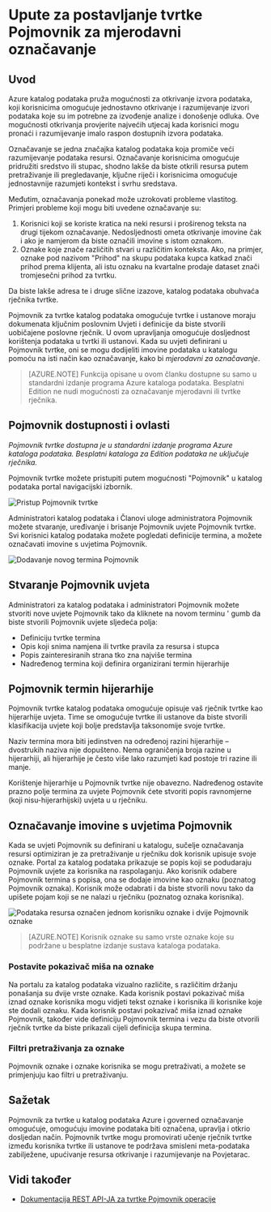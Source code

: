 <properties
    pageTitle="Upute za postavljanje tvrtke Pojmovnik za mjerodavni označavanje | Microsoft Azure"
    description="S uputama članak isticanje Pojmovnik tvrtke Azure u katalogu podataka dodatka za definiranje i korištenje uobičajenih rječnik tvrtke oznaku registrirane imovine podataka."
    services="data-catalog"
    documentationCenter=""
    authors="steelanddata"
    manager="NA"
    editor=""
    tags=""/>
<tags
    ms.service="data-catalog"
    ms.devlang="NA"
    ms.topic="article"
    ms.tgt_pltfrm="NA"
    ms.workload="data-catalog"
    ms.date="09/21/2016"
    ms.author="maroche"/>

# <a name="how-to-set-up-the-business-glossary-for-governed-tagging"></a>Upute za postavljanje tvrtke Pojmovnik za mjerodavni označavanje

## <a name="introduction"></a>Uvod

Azure katalog podataka pruža mogućnosti za otkrivanje izvora podataka, koji korisnicima omogućuje jednostavno otkrivanje i razumijevanje izvori podataka koje su im potrebne za izvođenje analize i donošenje odluka. Ove mogućnosti otkrivanja provjerite najvećih utjecaj kada korisnici mogu pronaći i razumijevanje imalo raspon dostupnih izvora podataka.

Označavanje se jedna značajka katalog podataka koja promiče veći razumijevanje podataka resursi. Označavanje korisnicima omogućuje pridružiti sredstvo ili stupac, shodno lakše da biste otkrili resursa putem pretraživanje ili pregledavanje, ključne riječi i korisnicima omogućuje jednostavnije razumjeti kontekst i svrhu sredstava.

Međutim, označavanja ponekad može uzrokovati probleme vlastitog. Primjeri probleme koji mogu biti uvedene označavanje su:

1.  Korisnici koji se koriste kratica na neki resursi i proširenog teksta na drugi tijekom označavanje. Nedosljednosti ometa otkrivanje imovine čak i ako je namjerom da biste označili imovine s istom oznakom.
2.  Oznake koje znače različitih stvari u različitim konteksta. Ako, na primjer, oznake pod nazivom "Prihod" na skupu podataka kupca katkad znači prihod prema klijenta, ali istu oznaku na kvartalne prodaje dataset znači tromjesečni prihod za tvrtku.  

Da biste lakše adresa te i druge slične izazove, katalog podataka obuhvaća rječnika tvrtke.

Pojmovnik za tvrtke katalog podataka omogućuje tvrtke i ustanove moraju dokumenata ključnim poslovnim Uvjeti i definicije da biste stvorili uobičajene poslovne rječnik. U ovom upravljanja omogućuje dosljednost korištenja podataka u tvrtki ili ustanovi. Kada su uvjeti definirani u Pojmovnik tvrtke, oni se mogu dodijeliti imovine podataka u katalogu pomoću na isti način kao označavanje, kako bi _mjerodavni za označavanje_.

> [AZURE.NOTE] Funkcija opisane u ovom članku dostupne su samo u standardni izdanje programa Azure kataloga podataka. Besplatni Edition ne nudi mogućnosti za označavanje mjerodavni ili tvrtke rječnika.

## <a name="glossary-availability-and-privileges"></a>Pojmovnik dostupnosti i ovlasti

*Pojmovnik tvrtke dostupna je u standardni izdanje programa Azure kataloga podataka. Besplatni kataloga za Edition podataka ne uključuje rječnika.*

Pojmovnik tvrtke možete pristupiti putem mogućnosti "Pojmovnik" u katalog podataka portal navigacijski izbornik.  

![Pristup Pojmovnik tvrtke](./media/data-catalog-how-to-business-glossary/01-portal-menu.png)


Administratori katalog podataka i Članovi uloge administratora Pojmovnik možete stvaranje, uređivanje i brisanje Pojmovnik uvjete Pojmovnik tvrtke. Svi korisnici katalog podataka možete pogledati definicije termina, a možete označavati imovine s uvjetima Pojmovnik.

![Dodavanje novog termina Pojmovnik](./media/data-catalog-how-to-business-glossary/02-new-term.png)


## <a name="creating-glossary-terms"></a>Stvaranje Pojmovnik uvjeta

Administratori za katalog podataka i administratori Pojmovnik možete stvoriti nove uvjete Pojmovnik tako da kliknete na novom terminu ' gumb da biste stvorili Pojmovnik uvjete sljedeća polja:

* Definiciju tvrtke termina
* Opis koji snima namjena ili tvrtke pravila za resursa i stupca
* Popis zainteresiranih strana tko zna najviše termina
* Nadređenog termina koji definira organizirani termin hijerarhije


## <a name="glossary-term-hierarchies"></a>Pojmovnik termin hijerarhije

Pojmovnik tvrtke katalog podataka omogućuje opisuje vaš rječnik tvrtke kao hijerarhije uvjeta. Time se omogućuje tvrtke ili ustanove da biste stvorili klasifikacija uvjete koji bolje predstavlja taksonomije svoje tvrtke.

Naziv termina mora biti jedinstven na određenoj razini hijerarhije – dvostrukih naziva nije dopušteno. Nema ograničenja broja razine u hijerarhiji, ali hijerarhije je često više lako razumjeti kad postoje tri razine ili manje.

Korištenje hijerarhije u Pojmovnik tvrtke nije obavezno. Nadređenog ostavite prazno polje termina za uvjete Pojmovnik ćete stvoriti popis ravnomjerne (koji nisu-hijerarhijski) uvjeta u u rječniku.  

## <a name="tagging-assets-with-glossary-terms"></a>Označavanje imovine s uvjetima Pojmovnik

Kada se uvjeti Pojmovnik su definirani u katalogu, sučelje označavanja resursi optimiziran je za pretraživanje u rječniku dok korisnik upisuje svoje oznake. Portal za katalog podataka prikazuje se popis koji se podudaraju Pojmovnik uvjete za korisnika na raspolaganju. Ako korisnik odabere Pojmovnik termina s popisa, ona se dodaje imovine kao oznaku (poznatog Pojmovnik oznaka). Korisnik može odabrati i da biste stvorili novu tako da upišete pojam koji se ne nalazi u rječniku (poznatog oznaka korisnika).

![Podataka resursa označen jednom korisniku oznake i dvije Pojmovnik oznake](./media/data-catalog-how-to-business-glossary/03-tagged-asset.png)

> [AZURE.NOTE] Korisnik oznake su samo vrste oznake koje su podržane u besplatne izdanje sustava kataloga podataka.

### <a name="hover-behavior-on-tags"></a>Postavite pokazivač miša na oznake
Na portalu za katalog podataka vizualno različite, s različitim držanju ponašanja su dvije vrste oznake. Kada korisnik postavi pokazivač miša iznad oznake korisnika mogu vidjeti tekst oznake i korisnika ili korisnike koje ste dodali oznaku. Kada korisnik postavi pokazivač miša iznad oznake Pojmovnik, također vide definiciju Pojmovnik termina i vezu da biste otvorili rječnik tvrtke da biste prikazali cijeli definicija skupa termina.

### <a name="search-filters-for-tags"></a>Filtri pretraživanja za oznake
Pojmovnik oznake i oznake korisnika se mogu pretraživati, a možete se primjenjuju kao filtri u pretraživanju.

## <a name="summary"></a>Sažetak
Pojmovnik za tvrtke u katalog podataka Azure i governed označavanje omogućuje, omogućuju imovine podataka biti označena, upravlja i otkrio dosljedan način. Pojmovnik tvrtke mogu promovirati učenje rječnik tvrtke između korisnika tvrtke ili ustanove te podržava smisleni meta-podataka zabilježene, upućivanje resursa otkrivanje i razumijevanje na Povjetarac.

## <a name="see-also"></a>Vidi također

- [Dokumentacija REST API-JA za tvrtke Pojmovnik operacije](https://msdn.microsoft.com/library/mt708855.aspx)
